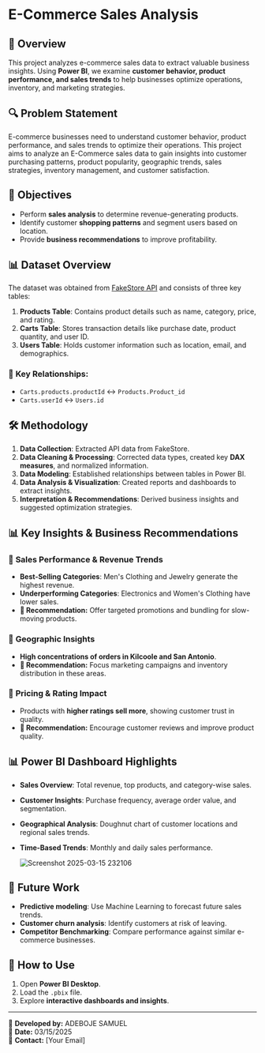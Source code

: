 # E-Commerce Sales Analysis

## 📌 Overview
This project analyzes e-commerce sales data to extract valuable business insights. Using **Power BI**, we examine **customer behavior, product performance, and sales trends** to help businesses optimize operations, inventory, and marketing strategies.

## 🔍 Problem Statement
E-commerce businesses need to understand customer behavior, product performance, and sales trends to optimize their operations. This project aims to analyze an E-Commerce sales data to gain insights into customer purchasing patterns, product popularity, geographic trends, sales strategies, inventory management, and customer satisfaction.

## 🎯 Objectives
- Perform **sales analysis** to determine revenue-generating products.
- Identify customer **shopping patterns** and segment users based on location.
- Provide **business recommendations** to improve profitability.

## 📊 Dataset Overview
The dataset was obtained from [FakeStore API](https://fakestoreapi.com) and consists of three key tables:

1. **Products Table**: Contains product details such as name, category, price, and rating.
2. **Carts Table**: Stores transaction details like purchase date, product quantity, and user ID.
3. **Users Table**: Holds customer information such as location, email, and demographics.

### 🔗 **Key Relationships**:
- `Carts.products.productId` ↔ `Products.Product_id`
- `Carts.userId` ↔ `Users.id`

## 🛠️ Methodology
1. **Data Collection**: Extracted API data from FakeStore.
2. **Data Cleaning & Processing**: Corrected data types, created key **DAX measures**, and normalized information.
3. **Data Modeling**: Established relationships between tables in Power BI.
4. **Data Analysis & Visualization**: Created reports and dashboards to extract insights.
5. **Interpretation & Recommendations**: Derived business insights and suggested optimization strategies.

## 📊 Key Insights & Business Recommendations

### 🔹 **Sales Performance & Revenue Trends**
- **Best-Selling Categories**: Men's Clothing and Jewelry generate the highest revenue.
- **Underperforming Categories**: Electronics and Women's Clothing have lower sales.
- **📌 Recommendation:** Offer targeted promotions and bundling for slow-moving products.

### 🔹 **Geographic Insights**
- **High concentrations of orders in Kilcoole and San Antonio**.
- **📌 Recommendation:** Focus marketing campaigns and inventory distribution in these areas.

### 🔹 **Pricing & Rating Impact**
- Products with **higher ratings sell more**, showing customer trust in quality.
- **📌 Recommendation:** Encourage customer reviews and improve product quality.

## 📊 Power BI Dashboard Highlights
- **Sales Overview**: Total revenue, top products, and category-wise sales.
- **Customer Insights**: Purchase frequency, average order value, and segmentation.
- **Geographical Analysis**: Doughnut chart of customer locations and regional sales trends.
- **Time-Based Trends**: Monthly and daily sales performance.

  ![Screenshot 2025-03-15 232106](https://github.com/user-attachments/assets/fbb58462-6927-43ce-9e01-9eadd7933f24)


## 🚀 Future Work
- **Predictive modeling**: Use Machine Learning to forecast future sales trends.
- **Customer churn analysis**: Identify customers at risk of leaving.
- **Competitor Benchmarking**: Compare performance against similar e-commerce businesses.


## 📌 How to Use
1. Open **Power BI Desktop**.
2. Load the `.pbix` file.
3. Explore **interactive dashboards and insights**.

---
📌 **Developed by:** ADEBOJE SAMUEL  
📅 **Date:** 03/15/2025  
📧 **Contact:** [Your Email]  
